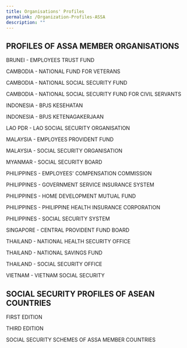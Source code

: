 ```yaml
---
title: Organisations' Profiles
permalink: /Organization-Profiles-ASSA
description: ""
---
```

## PROFILES OF ASSA MEMBER ORGANISATIONS

BRUNEI - EMPLOYEES TRUST FUND

CAMBODIA - NATIONAL FUND FOR VETERANS

CAMBODIA - NATIONAL SOCIAL SECURITY FUND

CAMBODIA - NATIONAL SOCIAL SECURITY FUND FOR CIVIL SERVANTS

INDONESIA - BPJS KESEHATAN

INDONESIA - BPJS KETENAGAKERJAAN

LAO PDR - LAO SOCIAL SECURITY ORGANISATION

MALAYSIA - EMPLOYEES PROVIDENT FUND

MALAYSIA - SOCIAL SECURITY ORGANISATION

MYANMAR - SOCIAL SECURITY BOARD

PHILIPPINES - EMPLOYEES' COMPENSATION COMMISSION

PHILIPPINES - GOVERNMENT SERVICE INSURANCE SYSTEM

PHILIPPINES - HOME DEVELOPMENT MUTUAL FUND

PHILIPPINES - PHILIPPINE HEALTH INSURANCE CORPORATION

PHILIPPINES - SOCIAL SECURITY SYSTEM

SINGAPORE - CENTRAL PROVIDENT FUND BOARD

THAILAND - NATIONAL HEALTH SECURITY OFFICE

THAILAND - NATIONAL SAVINGS FUND

THAILAND - SOCIAL SECURITY OFFICE

VIETNAM - VIETNAM SOCIAL SECURITY



## SOCIAL SECURITY PROFILES OF ASEAN COUNTRIES

FIRST EDITION

THIRD EDITION

SOCIAL SECURITY SCHEMES OF ASSA MEMBER COUNTRIES